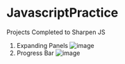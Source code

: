 # JavascriptPractice
 Projects Completed to Sharpen JS

1. Expanding Panels
![image](https://user-images.githubusercontent.com/45772450/230169111-bf3d5be2-058d-405c-b328-8786b8c68df6.png)
2. Progress Bar
![image](https://user-images.githubusercontent.com/45772450/230176998-51524df8-761b-4b73-972a-0ecb4c948c84.png)


